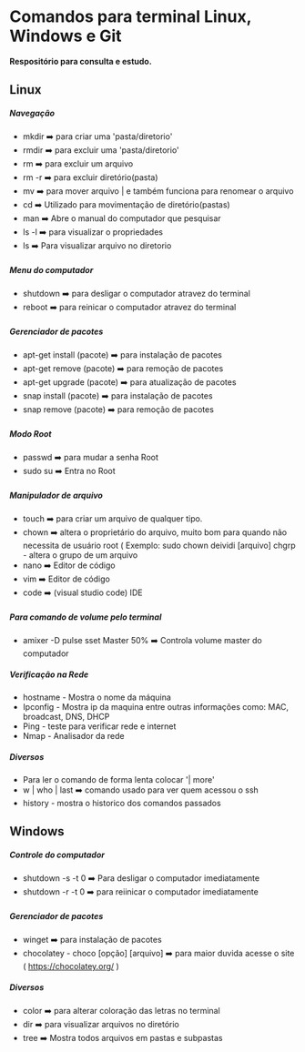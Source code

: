 # Comandos para terminal Linux, Windows e Git 
**Respositório para consulta e estudo.**

## Linux 
##### Navegação
* mkdir ➡️ para criar uma 'pasta/diretorio'
* rmdir ➡️ para excluir uma 'pasta/diretorio'
* rm ➡️ para excluir um arquivo
* rm -r ➡️ para excluir diretório(pasta)
* mv ➡️ para mover arquivo | e também funciona para renomear o arquivo
* cd ➡️ Utilizado para movimentação de diretório(pastas)
* man ➡️ Abre o manual do computador que pesquisar
* ls -l ➡️ para visualizar o propriedades
* ls ➡️ Para visualizar arquivo no diretorio
##### Menu do computador
* shutdown ➡️ para desligar o computador atravez do terminal
* reboot ➡️ para reinicar o computador atravez do terminal

##### Gerenciador de pacotes
* apt-get install (pacote) ➡️ para instalação de pacotes
* apt-get remove (pacote) ➡️ para remoção de pacotes
* apt-get upgrade (pacote) ➡️ para atualização de pacotes
* snap install (pacote) ➡️ para instalação de pacotes
* snap remove (pacote) ➡️ para remoção de pacotes


##### Modo Root
* passwd ➡️ para mudar a senha Root 
* sudo su ➡️ Entra no Root

##### Manipulador de arquivo
* touch ➡️ para criar um arquivo de qualquer tipo.
* chown ➡️ altera o proprietário do arquivo, muito bom para quando não necessita de usuário root ( Exemplo: sudo chown deividi [arquivo] chgrp -
altera o grupo de um arquivo
* nano ➡️ Editor de código
* vim ➡️ Editor de código
* code ➡️ (visual studio code) IDE

##### Para comando de volume pelo terminal

* amixer -D pulse sset Master 50% ➡️ Controla volume master do computador

##### Verificação na Rede
* hostname - Mostra o nome da máquina
* Ipconfig - Mostra ip da maquina entre outras informações como: MAC, broadcast, DNS, DHCP
* Ping - teste para verificar rede e internet
* Nmap - Analisador da rede

##### Diversos 

* Para ler o comando de forma lenta colocar '| more'
* w | who | last ➡️ comando usado para ver quem acessou o ssh
* history - mostra o historico dos comandos passados 


## Windows 


##### Controle do computador
* shutdown -s -t 0 ➡️ Para desligar o computador imediatamente
* shutdown -r -t 0 ➡️ para reiinicar o computador imediatamente

##### Gerenciador de pacotes 
* winget ➡️ para instalação de pacotes
* chocolatey - choco [opção] [arquivo] ➡️ para maior duvida acesse o site ( https://chocolatey.org/ )

##### Diversos
* color ➡️ para alterar coloração das letras no terminal
* dir ➡️ para visualizar arquivos no diretório
* tree ➡️ Mostra todos arquivos em pastas e subpastas
